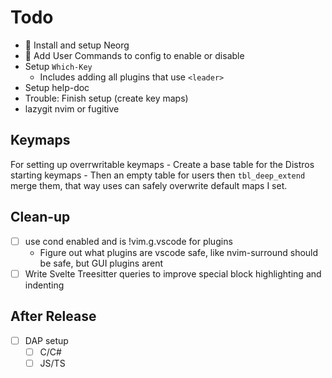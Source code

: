 # Todo
-  Install and setup Neorg
-  Add User Commands to config to enable or disable
- Setup `Which-Key`
    - Includes adding all plugins that use `<leader>`
- Setup help-doc
- Trouble: Finish setup (create key maps)
- lazygit nvim or fugitive

## Keymaps
For setting up overrwritable keymaps
    - Create a base table for the Distros
      starting keymaps
    - Then an empty table for users then `tbl_deep_extend`
      merge them, that way uses can safely overwrite default maps
      I set.

## Clean-up
- [ ] use cond enabled and is !vim.g.vscode for plugins
    - Figure out what plugins are vscode safe, like nvim-surround should be safe, but GUI plugins arent
- [ ] Write Svelte Treesitter queries to improve special block highlighting and indenting

## After Release
- [ ] DAP setup
    - [ ] C/C#
    - [ ] JS/TS

